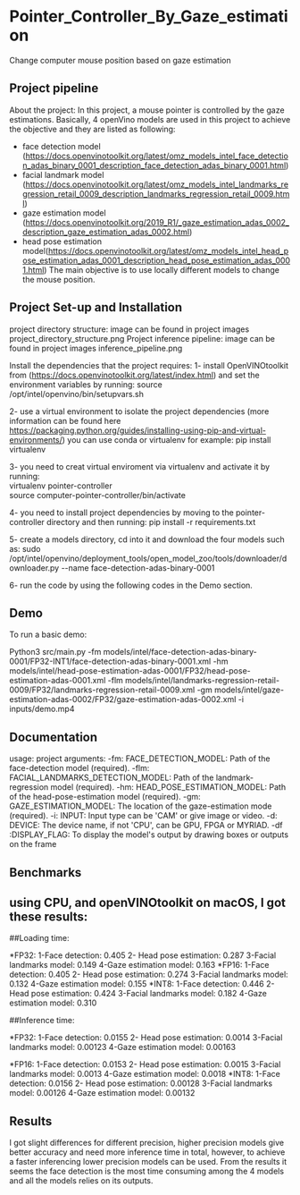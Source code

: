 # Pointer_Controller_By_Gaze_estimation
Change computer mouse position based on gaze estimation 

## Project pipeline 

About the project:
In this project, a mouse pointer is controlled by the gaze estimations. Basically, 4 openVino models are used in this project to achieve the objective and they are listed as following: 
* face detection model (https://docs.openvinotoolkit.org/latest/omz_models_intel_face_detection_adas_binary_0001_description_face_detection_adas_binary_0001.html)
* facial landmark model (https://docs.openvinotoolkit.org/latest/omz_models_intel_landmarks_regression_retail_0009_description_landmarks_regression_retail_0009.html)
* gaze estimation model (https://docs.openvinotoolkit.org/2019_R1/_gaze_estimation_adas_0002_description_gaze_estimation_adas_0002.html)
* head pose estimation model(https://docs.openvinotoolkit.org/latest/omz_models_intel_head_pose_estimation_adas_0001_description_head_pose_estimation_adas_0001.html)
The main objective is to use locally different models to change the mouse position. 

## Project Set-up and Installation
project directory structure: image can be found in project images project_directory_structure.png
Project inference pipeline: image can be found in project images inference_pipeline.png

Install the dependencies that the project requires:
1- install OpenVINOtoolkit from (https://docs.openvinotoolkit.org/latest/index.html) and set the environment variables by running: source /opt/intel/openvino/bin/setupvars.sh

2- use a virtual environment to isolate the project dependencies (more information can be found here https://packaging.python.org/guides/installing-using-pip-and-virtual-environments/)
you can use conda or virtualenv for example:  pip install virtualenv

3- you need to creat virtual enviroment via virtualenv and activate it by running:  
	virtualenv pointer-controller  
	source computer-pointer-controller/bin/activate 

4- you need to install project dependencies by moving to the pointer-controller directory and then running: pip install -r requirements.txt 

5- create a models directory, cd into it and download the four models such as: 
	sudo /opt/intel/openvino/deployment_tools/open_model_zoo/tools/downloader/downloader.py --name face-detection-adas-binary-0001

6- run the code by using the following codes in the Demo section.


## Demo
To run a basic demo:

Python3 src/main.py -fm models/intel/face-detection-adas-binary-0001/FP32-INT1/face-detection-adas-binary-0001.xml -hm models/intel/head-pose-estimation-adas-0001/FP32/head-pose-estimation-adas-0001.xml -flm models/intel/landmarks-regression-retail-0009/FP32/landmarks-regression-retail-0009.xml -gm models/intel/gaze-estimation-adas-0002/FP32/gaze-estimation-adas-0002.xml -i inputs/demo.mp4

## Documentation
usage: project arguments:
-fm: FACE_DETECTION_MODEL: Path of the face-detection model (required).
-flm: FACIAL_LANDMARKS_DETECTION_MODEL: Path of the landmark-regression model (required).
-hm: HEAD_POSE_ESTIMATION_MODEL: Path of the head-pose-estimation model (required).
-gm: GAZE_ESTIMATION_MODEL: The location of the gaze-estimation mode (required).
-i: INPUT: Input type can be 'CAM' or give image or video.
-d: DEVICE: The device name, if not 'CPU', can be GPU, FPGA or MYRIAD.
-df :DISPLAY_FLAG: To display the model's output by drawing boxes or outputs on the frame 

## Benchmarks
using CPU, and openVINOtoolkit on macOS, I got these results:
--------



##Loading time:

*FP32:
	1-Face detection: 0.405
	2- Head pose estimation: 0.287
	3-Facial landmarks model: 0.149
	4-Gaze estimation model:  0.163
*FP16:
	1-Face detection: 0.405
	2- Head pose estimation: 0.274
	3-Facial landmarks model: 0.132
	4-Gaze estimation model:  0.155
*INT8: 
	1-Face detection: 0.446
	2- Head pose estimation: 0.424
	3-Facial landmarks model: 0.182
	4-Gaze estimation model:  0.310


##Inference time:

*FP32: 
	1-Face detection: 0.0155
	2- Head pose estimation: 0.0014
	3-Facial landmarks model: 0.00123
	4-Gaze estimation model:  0.00163

*FP16: 
	1-Face detection: 0.0153
	2- Head pose estimation: 0.0015
	3-Facial landmarks model: 0.0013
	4-Gaze estimation model:  0.0018
*INT8:
	1-Face detection: 0.0156
	2- Head pose estimation: 0.00128
	3-Facial landmarks model: 0.00126
	4-Gaze estimation model:  0.00132
## Results
I got slight differences for different precision, higher precision models give better accuracy and need more inference time in total, however, to achieve a faster inferencing lower precision models can be used. From the results it seems the face detection is the most time consuming among the 4 models and all the models relies on its outputs.

